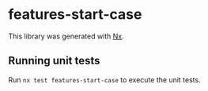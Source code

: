 # features-start-case

This library was generated with [Nx](https://nx.dev).

## Running unit tests

Run `nx test features-start-case` to execute the unit tests.
